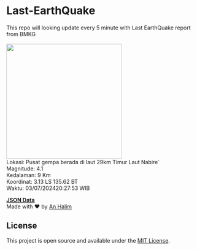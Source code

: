 # Last-EarthQuake
This repo will looking update every 5 minute with Last EarthQuake report from BMKG
<br>
<br>
<img src="https://static.bmkg.go.id/20240703202753.mmi.jpg" width="300"/>
<br>
Lokasi: Pusat gempa berada di laut 29km Timur Laut Nabire` <br>
Magnitude: 4.1 <br>
Kedalaman: 9 Km <br>
Koordinat: 3.13 LS 135.62 BT <br>
Waktu: 03/07/202420:27:53 WIB <br>

<a href="./data/data.json">**JSON Data**</a>
<br>
Made with ❤️ by <a href="https://github.com/an-halim">An Halim</a>
## License

This project is open source and available under the [MIT License](LICENSE).
